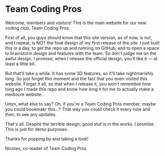 # Team Coding Pros
Welcome, members and visitors! This is the main website for our new coding club, Team Coding Pros.

First of all, you guys should know that this site version, as of now, is not, and I repeat, is NOT the final design of my first release of the site. I just built this in a day, to get the repo up and running on GitHub, and to open a space to brainstorm design and features with the team.  So don't judge me on the awful design. I promise, when I release the official design, you'll like it — at least a little bit.

But that'll take a while. It has some 3D features, so it'll take nightmarishly long. So just forget this moment and the fact that you even visited this website. Forget it all, so that when I release it, you won't remember how long ago I made this repo and know how long it for me to actually make a mediocre website.

Umm, what else to say? Oh, if you're a Team Coding Pros member, maybe you could bookmakr this...? That way you could check it every now and then, to see any updates.

That's all. Despite the terrible design, good stuf is in the works. I promise. This is just for demo purposes.

Thanks for popping by and taking a look!

Nicolas, co-leader of Team Coding Pros
